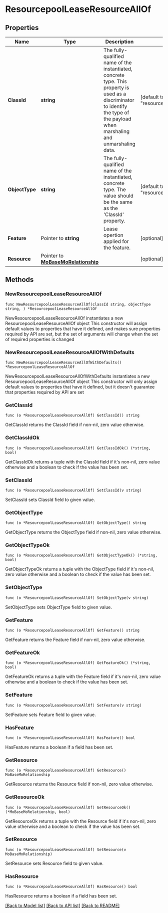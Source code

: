 # ResourcepoolLeaseResourceAllOf

## Properties

Name | Type | Description | Notes
------------ | ------------- | ------------- | -------------
**ClassId** | **string** | The fully-qualified name of the instantiated, concrete type. This property is used as a discriminator to identify the type of the payload when marshaling and unmarshaling data. | [default to "resourcepool.LeaseResource"]
**ObjectType** | **string** | The fully-qualified name of the instantiated, concrete type. The value should be the same as the &#39;ClassId&#39; property. | [default to "resourcepool.LeaseResource"]
**Feature** | Pointer to **string** | Lease opertion applied for the feature. | [optional] [readonly] 
**Resource** | Pointer to [**MoBaseMoRelationship**](MoBaseMoRelationship.md) |  | [optional] 

## Methods

### NewResourcepoolLeaseResourceAllOf

`func NewResourcepoolLeaseResourceAllOf(classId string, objectType string, ) *ResourcepoolLeaseResourceAllOf`

NewResourcepoolLeaseResourceAllOf instantiates a new ResourcepoolLeaseResourceAllOf object
This constructor will assign default values to properties that have it defined,
and makes sure properties required by API are set, but the set of arguments
will change when the set of required properties is changed

### NewResourcepoolLeaseResourceAllOfWithDefaults

`func NewResourcepoolLeaseResourceAllOfWithDefaults() *ResourcepoolLeaseResourceAllOf`

NewResourcepoolLeaseResourceAllOfWithDefaults instantiates a new ResourcepoolLeaseResourceAllOf object
This constructor will only assign default values to properties that have it defined,
but it doesn't guarantee that properties required by API are set

### GetClassId

`func (o *ResourcepoolLeaseResourceAllOf) GetClassId() string`

GetClassId returns the ClassId field if non-nil, zero value otherwise.

### GetClassIdOk

`func (o *ResourcepoolLeaseResourceAllOf) GetClassIdOk() (*string, bool)`

GetClassIdOk returns a tuple with the ClassId field if it's non-nil, zero value otherwise
and a boolean to check if the value has been set.

### SetClassId

`func (o *ResourcepoolLeaseResourceAllOf) SetClassId(v string)`

SetClassId sets ClassId field to given value.


### GetObjectType

`func (o *ResourcepoolLeaseResourceAllOf) GetObjectType() string`

GetObjectType returns the ObjectType field if non-nil, zero value otherwise.

### GetObjectTypeOk

`func (o *ResourcepoolLeaseResourceAllOf) GetObjectTypeOk() (*string, bool)`

GetObjectTypeOk returns a tuple with the ObjectType field if it's non-nil, zero value otherwise
and a boolean to check if the value has been set.

### SetObjectType

`func (o *ResourcepoolLeaseResourceAllOf) SetObjectType(v string)`

SetObjectType sets ObjectType field to given value.


### GetFeature

`func (o *ResourcepoolLeaseResourceAllOf) GetFeature() string`

GetFeature returns the Feature field if non-nil, zero value otherwise.

### GetFeatureOk

`func (o *ResourcepoolLeaseResourceAllOf) GetFeatureOk() (*string, bool)`

GetFeatureOk returns a tuple with the Feature field if it's non-nil, zero value otherwise
and a boolean to check if the value has been set.

### SetFeature

`func (o *ResourcepoolLeaseResourceAllOf) SetFeature(v string)`

SetFeature sets Feature field to given value.

### HasFeature

`func (o *ResourcepoolLeaseResourceAllOf) HasFeature() bool`

HasFeature returns a boolean if a field has been set.

### GetResource

`func (o *ResourcepoolLeaseResourceAllOf) GetResource() MoBaseMoRelationship`

GetResource returns the Resource field if non-nil, zero value otherwise.

### GetResourceOk

`func (o *ResourcepoolLeaseResourceAllOf) GetResourceOk() (*MoBaseMoRelationship, bool)`

GetResourceOk returns a tuple with the Resource field if it's non-nil, zero value otherwise
and a boolean to check if the value has been set.

### SetResource

`func (o *ResourcepoolLeaseResourceAllOf) SetResource(v MoBaseMoRelationship)`

SetResource sets Resource field to given value.

### HasResource

`func (o *ResourcepoolLeaseResourceAllOf) HasResource() bool`

HasResource returns a boolean if a field has been set.


[[Back to Model list]](../README.md#documentation-for-models) [[Back to API list]](../README.md#documentation-for-api-endpoints) [[Back to README]](../README.md)


